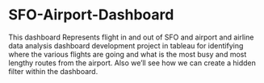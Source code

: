 # SFO-Airport-Dashboard
This dashboard Represents flight in and out of SFO and airport and airline data analysis dashboard development project in tableau for identifying where the various flights are going and what is the most busy and most lengthy routes from the airport. Also we’ll see how we can create a hidden filter within the dashboard.
